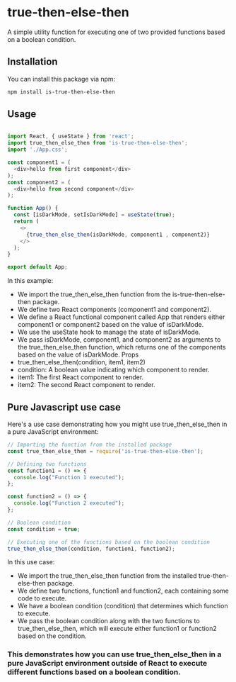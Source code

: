 # true-then-else-then

A simple utility function for executing one of two provided functions based on a boolean condition.

## Installation

You can install this package via npm:

```bash
npm install is-true-then-else-then
```
## Usage
```javascript

import React, { useState } from 'react';
import true_then_else_then from 'is-true-then-else-then';
import './App.css';

const component1 = (
  <div>hello from first component</div>
);
const component2 = (
  <div>hello from second component</div>
);

function App() {
  const [isDarkMode, setIsDarkMode] = useState(true);
  return (
    <>
      {true_then_else_then(isDarkMode, component1 , component2)}
    </>
  );
}

export default App;
```
In this example:

 - We import the true_then_else_then function from the is-true-then-else-then package.
 - We define two React components (component1 and component2).
 - We define a React functional component called App that renders either component1 or component2 based on the value of isDarkMode.
 - We use the useState hook to manage the state of isDarkMode.
 - We pass isDarkMode, component1, and component2 as arguments to the true_then_else_then function, which returns one of the components based on the value of isDarkMode.
Props
 - true_then_else_then(condition, item1, item2)
 - condition: A boolean value indicating which component to render.
 - item1: The first React component to render.
 - item2: The second React component to render.


 ## Pure Javascript use case

 Here's a use case demonstrating how you might use true_then_else_then in a pure JavaScript environment:

```javascript
// Importing the function from the installed package
const true_then_else_then = require('is-true-then-else-then');

// Defining two functions
const function1 = () => {
  console.log("Function 1 executed");
};

const function2 = () => {
  console.log("Function 2 executed");
};

// Boolean condition
const condition = true;

// Executing one of the functions based on the boolean condition
true_then_else_then(condition, function1, function2);

```

In this use case:

 - We import the true_then_else_then function from the installed true-then-else-then package.
 - We define two functions, function1 and function2, each containing some code to execute.
 - We have a boolean condition (condition) that determines which function to execute.
 - We pass the boolean condition along with the two functions to true_then_else_then, which will execute either function1 or function2 based on the condition.

### This demonstrates how you can use true_then_else_then in a pure JavaScript environment outside of React to execute different functions based on a boolean condition.